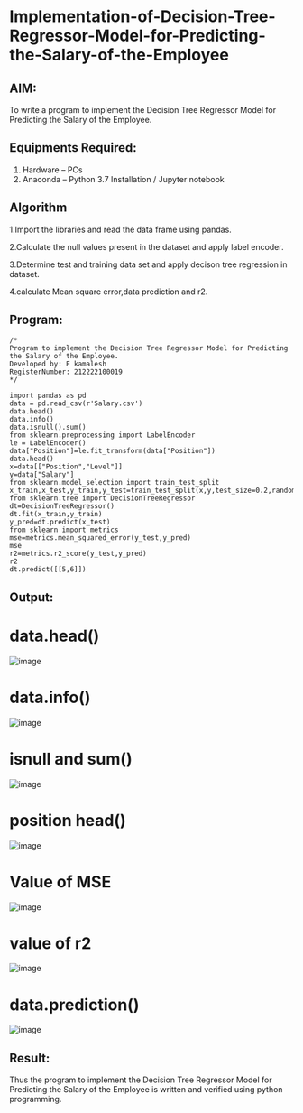 # Implementation-of-Decision-Tree-Regressor-Model-for-Predicting-the-Salary-of-the-Employee

## AIM:
To write a program to implement the Decision Tree Regressor Model for Predicting the Salary of the Employee.

## Equipments Required:
1. Hardware – PCs
2. Anaconda – Python 3.7 Installation / Jupyter notebook

## Algorithm
1.Import the libraries and read the data frame using pandas.

2.Calculate the null values present in the dataset and apply label encoder.

3.Determine test and training data set and apply decison tree regression in dataset.

4.calculate Mean square error,data prediction and r2.  

## Program:
```
/*
Program to implement the Decision Tree Regressor Model for Predicting the Salary of the Employee.
Developed by: E kamalesh
RegisterNumber: 212222100019
*/

import pandas as pd
data = pd.read_csv(r'Salary.csv')
data.head()
data.info()
data.isnull().sum()
from sklearn.preprocessing import LabelEncoder
le = LabelEncoder()
data["Position"]=le.fit_transform(data["Position"])
data.head()
x=data[["Position","Level"]]
y=data["Salary"]
from sklearn.model_selection import train_test_split
x_train,x_test,y_train,y_test=train_test_split(x,y,test_size=0.2,random_state=2)
from sklearn.tree import DecisionTreeRegressor
dt=DecisionTreeRegressor()
dt.fit(x_train,y_train)
y_pred=dt.predict(x_test)
from sklearn import metrics
mse=metrics.mean_squared_error(y_test,y_pred)
mse
r2=metrics.r2_score(y_test,y_pred)
r2
dt.predict([[5,6]])

```

## Output:
# data.head()
![image](https://github.com/23004426/Implementation-of-Decision-Tree-Regressor-Model-for-Predicting-the-Salary-of-the-Employee/assets/144979327/193be2fe-55c2-4c80-83a0-3a6d5cb0a015)

# data.info()
![image](https://github.com/23004426/Implementation-of-Decision-Tree-Regressor-Model-for-Predicting-the-Salary-of-the-Employee/assets/144979327/9e162cac-875c-487f-b5fe-06e05276fbb1)

# isnull and sum()
![image](https://github.com/23004426/Implementation-of-Decision-Tree-Regressor-Model-for-Predicting-the-Salary-of-the-Employee/assets/144979327/7bf72124-6eb3-42dc-8c31-9ce3133ad3e8)

# position head()
![image](https://github.com/23004426/Implementation-of-Decision-Tree-Regressor-Model-for-Predicting-the-Salary-of-the-Employee/assets/144979327/2768c605-0e25-4f0b-8716-003504da7d4c)

# Value of MSE
![image](https://github.com/23004426/Implementation-of-Decision-Tree-Regressor-Model-for-Predicting-the-Salary-of-the-Employee/assets/144979327/dc4bf677-d33b-4b75-ab78-8d6290d8cee7)

# value of r2
![image](https://github.com/23004426/Implementation-of-Decision-Tree-Regressor-Model-for-Predicting-the-Salary-of-the-Employee/assets/144979327/7cc84483-4c54-4eab-bc46-1af7af3c539e)

# data.prediction()
![image](https://github.com/23004426/Implementation-of-Decision-Tree-Regressor-Model-for-Predicting-the-Salary-of-the-Employee/assets/144979327/b9591731-4e5d-4ba2-8248-b164f9a43685)

## Result:
Thus the program to implement the Decision Tree Regressor Model for Predicting the Salary of the Employee is written and verified using python programming.
